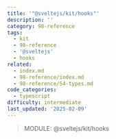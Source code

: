 ```yaml
---
title: '"@sveltejs/kit/hooks"'
description: ''
category: 98-reference
tags:
  - kit
  - 98-reference
  - '@sveltejs'
  - hooks
related:
  - index.md
  - 98-reference/index.md
  - 98-reference/54-types.md
code_categories:
  - typescript
difficulty: intermediate
last_updated: '2025-02-09'
---
```


> MODULE: @sveltejs/kit/hooks
